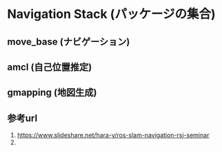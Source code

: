# Navigation Stack (パッケージの集合)
## move_base (ナビゲーション)

## amcl (自己位置推定)

## gmapping (地図生成)




## 参考url
1. https://www.slideshare.net/hara-y/ros-slam-navigation-rsj-seminar
1. 